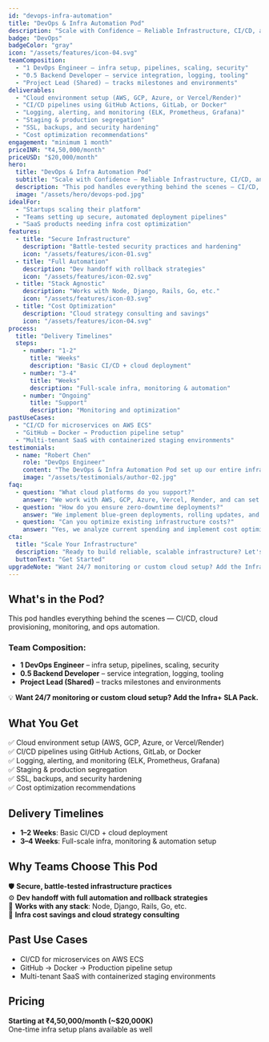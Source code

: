 ```yaml
---
id: "devops-infra-automation"
title: "DevOps & Infra Automation Pod"
description: "Scale with Confidence — Reliable Infrastructure, CI/CD, and CloudOps Support"
badge: "DevOps"
badgeColor: "gray"
icon: "/assets/features/icon-04.svg"
teamComposition:
  - "1 DevOps Engineer – infra setup, pipelines, scaling, security"
  - "0.5 Backend Developer – service integration, logging, tooling"
  - "Project Lead (Shared) – tracks milestones and environments"
deliverables:
  - "Cloud environment setup (AWS, GCP, Azure, or Vercel/Render)"
  - "CI/CD pipelines using GitHub Actions, GitLab, or Docker"
  - "Logging, alerting, and monitoring (ELK, Prometheus, Grafana)"
  - "Staging & production segregation"
  - "SSL, backups, and security hardening"
  - "Cost optimization recommendations"
engagement: "minimum 1 month"
priceINR: "₹4,50,000/month"
priceUSD: "$20,000/month"
hero:
  title: "DevOps & Infra Automation Pod"
  subtitle: "Scale with Confidence — Reliable Infrastructure, CI/CD, and CloudOps Support"
  description: "This pod handles everything behind the scenes — CI/CD, cloud provisioning, monitoring, and ops automation."
  image: "/assets/hero/devops-pod.jpg"
idealFor:
  - "Startups scaling their platform"
  - "Teams setting up secure, automated deployment pipelines"
  - "SaaS products needing infra cost optimization"
features:
  - title: "Secure Infrastructure"
    description: "Battle-tested security practices and hardening"
    icon: "/assets/features/icon-01.svg"
  - title: "Full Automation"
    description: "Dev handoff with rollback strategies"
    icon: "/assets/features/icon-02.svg"
  - title: "Stack Agnostic"
    description: "Works with Node, Django, Rails, Go, etc."
    icon: "/assets/features/icon-03.svg"
  - title: "Cost Optimization"
    description: "Cloud strategy consulting and savings"
    icon: "/assets/features/icon-04.svg"
process:
  title: "Delivery Timelines"
  steps:
    - number: "1-2"
      title: "Weeks"
      description: "Basic CI/CD + cloud deployment"
    - number: "3-4"
      title: "Weeks"
      description: "Full-scale infra, monitoring & automation"
    - number: "Ongoing"
      title: "Support"
      description: "Monitoring and optimization"
pastUseCases:
  - "CI/CD for microservices on AWS ECS"
  - "GitHub → Docker → Production pipeline setup"
  - "Multi-tenant SaaS with containerized staging environments"
testimonials:
  - name: "Robert Chen"
    role: "DevOps Engineer"
    content: "The DevOps & Infra Automation Pod set up our entire infrastructure in 3 weeks with zero downtime deployments."
    image: "/assets/testimonials/author-02.jpg"
faq:
  - question: "What cloud platforms do you support?"
    answer: "We work with AWS, GCP, Azure, Vercel, Render, and can set up hybrid or multi-cloud solutions."
  - question: "How do you ensure zero-downtime deployments?"
    answer: "We implement blue-green deployments, rolling updates, and comprehensive rollback strategies."
  - question: "Can you optimize existing infrastructure costs?"
    answer: "Yes, we analyze current spending and implement cost optimization strategies."
cta:
  title: "Scale Your Infrastructure"
  description: "Ready to build reliable, scalable infrastructure? Let's discuss your DevOps needs."
  buttonText: "Get Started"
upgradeNote: "Want 24/7 monitoring or custom cloud setup? Add the Infra+ SLA Pack."
---
```


## What's in the Pod?

This pod handles everything behind the scenes — CI/CD, cloud provisioning, monitoring, and ops automation.

### Team Composition:
- **1 DevOps Engineer** – infra setup, pipelines, scaling, security
- **0.5 Backend Developer** – service integration, logging, tooling
- **Project Lead (Shared)** – tracks milestones and environments

💡 **Want 24/7 monitoring or custom cloud setup? Add the Infra+ SLA Pack.**

## What You Get

✅ Cloud environment setup (AWS, GCP, Azure, or Vercel/Render)  
✅ CI/CD pipelines using GitHub Actions, GitLab, or Docker  
✅ Logging, alerting, and monitoring (ELK, Prometheus, Grafana)  
✅ Staging & production segregation  
✅ SSL, backups, and security hardening  
✅ Cost optimization recommendations  

## Delivery Timelines

- **1–2 Weeks**: Basic CI/CD + cloud deployment
- **3–4 Weeks**: Full-scale infra, monitoring & automation setup

## Why Teams Choose This Pod

🛡️ **Secure, battle-tested infrastructure practices**  
⚙️ **Dev handoff with full automation and rollback strategies**  
🔁 **Works with any stack**: Node, Django, Rails, Go, etc.  
💸 **Infra cost savings and cloud strategy consulting**

## Past Use Cases

- CI/CD for microservices on AWS ECS
- GitHub → Docker → Production pipeline setup  
- Multi-tenant SaaS with containerized staging environments

## Pricing

**Starting at ₹4,50,000/month (~$20,000K)**  
One-time infra setup plans available as well 